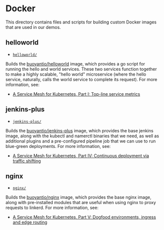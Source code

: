 # Docker

This directory contains files and scripts for building custom Docker images that
are used in our demos.

## helloworld

* [`helloworld/`](helloworld/)

Builds the [buoyantio/helloworld](https://hub.docker.com/r/buoyantio/helloworld/)
image, which provides a go script for running the hello and world services.
These two services function together to make a highly scalable, "hello world"
microservice (where the hello service, naturally, calls the world service to
complete its request). For more information, see:

* [A Service Mesh for Kubernetes, Part I: Top-line service metrics](https://blog.buoyant.io/2016/10/04/a-service-mesh-for-kubernetes-part-i-top-line-service-metrics/)

## jenkins-plus

* [`jenkins-plus/`](jenkins-plus/)

Builds the [buoyantio/jenkins-plus](https://hub.docker.com/r/buoyantio/jenkins-plus/)
image, which provides the base jenkins image, along with the kubectl and
namerctl binaries that we need, as well as additional plugins and a
pre-configured pipeline job that we can use to run blue-green deployments. For
more information, see:

* [A Service Mesh for Kubernetes, Part IV: Continuous deployment via traffic shifting](https://blog.buoyant.io/2016/11/04/a-service-mesh-for-kubernetes-part-iv-continuous-deployment-via-traffic-shifting/)

## nginx

* [`nginx/`](nginx/)

Builds the [buoyantio/nginx](https://hub.docker.com/r/buoyantio/nginx/) image,
which provides the base nginx image, along with pre-installed modules that are
useful when using nginx to proxy requests to linkerd. For more information, see:

* [A Service Mesh for Kubernetes, Part V: Dogfood environments, ingress and edge routing](https://blog.buoyant.io/2016/11/18/a-service-mesh-for-kubernetes-part-v-dogfood-environments-ingress-and-edge-routing/)
